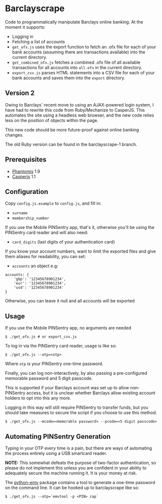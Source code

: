 Barclayscrape
=============
Code to programmatically manipulate Barclays online banking.
At the moment it supports:

* Logging in
* Fetching a list of accounts
* `get_ofx.js` uses the export function to fetch an .ofx
file for each of your bank accounts (assuming there are
transactions available) into the current directory.
* `get_combined_ofx.js` fetches a combined .ofx file of all
available transactions for all accounts into `all.ofx` in the current
directory.
* `export_csv.js` parses HTML statements into a CSV
file for each of your bank accounts and saves them into the `export`
directory.

Version 2
---------
Owing to Barclays' recent move to using an AJAX-powered login system, I
have had to rewrite this code from Ruby/Mechanize to CasperJS. This
automates the site using a headless web browser, and the new code relies
less on the position of objects within the page.

This new code should be more future-proof against online banking
changes.

The old Ruby version can be found in the barclayscrape-1
branch.

Prerequisites
-------------

* [Phantomjs](http://phantomjs.org/) 1.9
* [Casperjs](http://casperjs.readthedocs.org/) 1.1

Configuration
-------------
Copy `config.js.example` to `config.js`, and fill in:

* `surname`
* `membership_number`

If you use the Mobile PINSentry app, that's it, otherwise you'll
be using the PINSentry card reader and will also need:

* `card_digits` (last digits of your authentication card)

If you know your account numbers, want to limit the exported files
and give them aliases for readability, you can set:

* `accounts` an object e.g:

```
accounts: { 
    'gbp': '12345678901234',
    'eur': '12345678901234',
    'usd': '12345678901234'
}
```

Otherwise, you can leave it null and all accounts will be exported

Usage
-----

If you use the Mobile PINSentry app, no arguments are needed

    $ ./get_ofx.js # or export_csv.js

To log in via the PINSentry card reader, usage is like so:

    $ ./get_ofx.js --otp=<otp>

Where `otp` is your PINSentry one-time password.

Finally, you can log non-interactively, by also passing a pre-configured
memorable password and 5 digit passcode.

This is supported if your Barclays account was set up to allow
non-PINSentry access, but it is unclear whether Barclays allow existing
account holders to opt into this any more.

Logging in this way will still require PINSentry to transfer funds, but
you should take measures to secure the script if you choose to use this method.

    $ ./get_ofx.js --mcode=<memorable password> --pcode=<5 digit passcode>

Automating PINSentry Generation
-------------------------------

Typing in your OTP every time is a pain, but there are ways of
automating the process entirely using a USB smartcard reader.

**NOTE:** This somewhat defeats the purpose of two-factor
authentication, so please do not implement this unless you are confident
in your ability to adequately secure the machine running it. It is your
money at risk.

The [python-emv](https://github.com/russss/python-emv) package contains
a tool to generate a one-time password on the command line. It can be
hooked up to barclayscrape like so:

    $ ./get_ofx.js --otp=`emvtool -p <PIN> cap`
